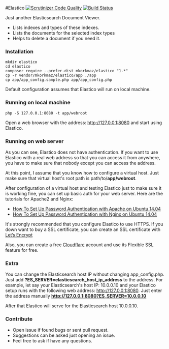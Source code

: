 #Elastico
[![Scrutinizer Code Quality](https://scrutinizer-ci.com/g/mkorkmaz/elastico/badges/quality-score.png?b=master)](https://scrutinizer-ci.com/g/mkorkmaz/elastico/?branch=master) [![Build Status](https://scrutinizer-ci.com/g/mkorkmaz/elastico/badges/build.png?b=master)](https://scrutinizer-ci.com/g/mkorkmaz/elastico/build-status/master)

Just another Elasticsearch Document Viewer.

* Lists indexes and types of these indexes.
* Lists the documents for the selected index types
* Helps to delete a document if you need it.

### Installation

```
mkdir elastico
cd elastico
composer require --prefer-dist mkorkmaz/elastico "1.*"
cp -r vendor/mkorkmaz/elastico/app ./app
cp app/app_config.sample.php app/app_config.php

```

Default configuration assumes that Elastico will run on local machine.


### Running on local machine
```
php -S 127.0.0.1:8080 -t app/webroot
```

Open a web browser with the address: http://127.0.0.1:8080 and start using Elastico.


### Running on web server

 As you can see, Elastico does not have authentication. If you want to use Elastico with a real web address so that you
 can access it from anywhere, you have to make sure that nobody except you can access the address.

 At this point, I assume that you know how to configure a virtual host. Just make sure that virtual host's root path is
 path/to/**app/webroot**.

 After configuration of a virtual host and testing Elastico just to make sure it is working fine, you can set up
 basic auth for your web server. Here are the tutorials for Apache2 and Nginx:

 - [How To Set Up Password Authentication with Apache on Ubuntu 14.04](https://www.digitalocean.com/community/tutorials/how-to-set-up-password-authentication-with-apache-on-ubuntu-14-04)
 - [How To Set Up Password Authentication with Nginx on Ubuntu 14.04](https://www.digitalocean.com/community/tutorials/how-to-set-up-password-authentication-with-nginx-on-ubuntu-14-04)

 It's strongly recommended that you configure Elastico to use HTTPS. If you down want to buy a SSL certificate,
 you can create an SSL certificate with [Let’s Encrypt](https://letsencrypt.org/getting-started/)

 Also, you can create a free [Cloudflare](https://cloudflare.com) account and use its Flexible SSL feature for free.

### Extra

You can change the Elasticsearch host IP without changing app_config.php. Just add **?ES_SERVER=elasticsearch_host_ip_address** to the address.
For example, let say your Elasticsearch's host IP: 10.0.0.10 and your Elastico setup runs with the following web address: http://127.0.0.1:8080.
Just enter the address manually **http://127.0.0.1:8080?ES_SERVER=10.0.0.10**

After that Elastico will serve for the Elasticsearch host 10.0.0.10.


### Contribute
* Open issue if found bugs or sent pull request.
* Suggestions can be asked just opening an issue.
* Feel free to ask if have any questions.
